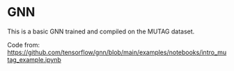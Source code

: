 # GNN

This is a basic GNN trained and compiled on the MUTAG dataset.

Code from: https://github.com/tensorflow/gnn/blob/main/examples/notebooks/intro_mutag_example.ipynb